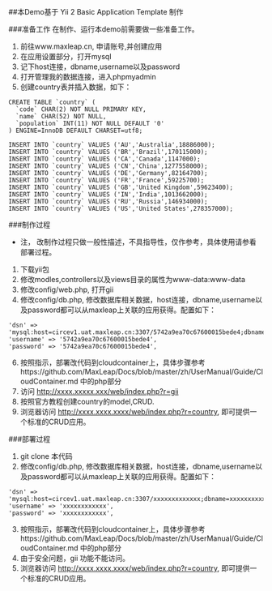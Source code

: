 ##本Demo基于 Yii 2 Basic Application Template 制作

###准备工作
在制作、运行本demo前需要做一些准备工作。

1. 前往www.maxleap.cn, 申请账号,并创建应用
2. 在应用设置部分，打开mysql
3. 记下host连接，dbname,username以及password
4. 打开管理我的数据连接，进入phpmyadmin
5. 创建country表并插入数据，如下：

```
CREATE TABLE `country` (
  `code` CHAR(2) NOT NULL PRIMARY KEY,
  `name` CHAR(52) NOT NULL,
  `population` INT(11) NOT NULL DEFAULT '0'
) ENGINE=InnoDB DEFAULT CHARSET=utf8;

INSERT INTO `country` VALUES ('AU','Australia',18886000);
INSERT INTO `country` VALUES ('BR','Brazil',170115000);
INSERT INTO `country` VALUES ('CA','Canada',1147000);
INSERT INTO `country` VALUES ('CN','China',1277558000);
INSERT INTO `country` VALUES ('DE','Germany',82164700);
INSERT INTO `country` VALUES ('FR','France',59225700);
INSERT INTO `country` VALUES ('GB','United Kingdom',59623400);
INSERT INTO `country` VALUES ('IN','India',1013662000);
INSERT INTO `country` VALUES ('RU','Russia',146934000);
INSERT INTO `country` VALUES ('US','United States',278357000);
```

###制作过程
* 注， 改制作过程只做一般性描述，不具指导性，仅作参考，具体使用请参看  部署过程。

1. 下载yii包
2. 修改modles,controllers以及views目录的属性为www-data:www-data
3. 修改config/web.php, 打开gii
4. 修改config/db.php, 修改数据库相关数据，host连接，dbname,username以及password都可以从maxleap上关联的应用获得。配置如下：

```
'dsn' => 'mysql:host=circev1.uat.maxleap.cn:3307/5742a9ea70c67600015bede4;dbname=5742a9ea70c67600015bede4',
'username' => '5742a9ea70c67600015bede4',
'password' => '5742a9ea70c67600015bede4',
```

6. 按照指示，部署改代码到cloudcontainer上，具体步骤参考https://github.com/MaxLeap/Docs/blob/master/zh/UserManual/Guide/CloudContainer.md 中的php部分
4. 访问 http://xxxx.xxxxx.xxx/web/index.php?r=gii
5. 按照官方教程创建country的model,CRUD.
7. 浏览器访问 http://xxxx.xxxx.xxxx/web/index.php?r=country, 即可提供一个标准的CRUD应用。

###部署过程
1. git clone 本代码
2. 修改config/db.php, 修改数据库相关数据，host连接，dbname,username以及password都可以从maxleap上关联的应用获得。配置如下：

```
'dsn' => 'mysql:host=circev1.uat.maxleap.cn:3307/xxxxxxxxxxxxx;dbname=xxxxxxxxxxxxxxx',
'username' => 'xxxxxxxxxxxx',
'password' => 'xxxxxxxxxxxx',
```
3. 按照指示，部署改代码到cloudcontainer上，具体步骤参考https://github.com/MaxLeap/Docs/blob/master/zh/UserManual/Guide/CloudContainer.md 中的php部分
4. 由于安全问题，gii 功能不能访问。
5. 浏览器访问 http://xxxx.xxxx.xxxx/web/index.php?r=country, 即可提供一个标准的CRUD应用。


